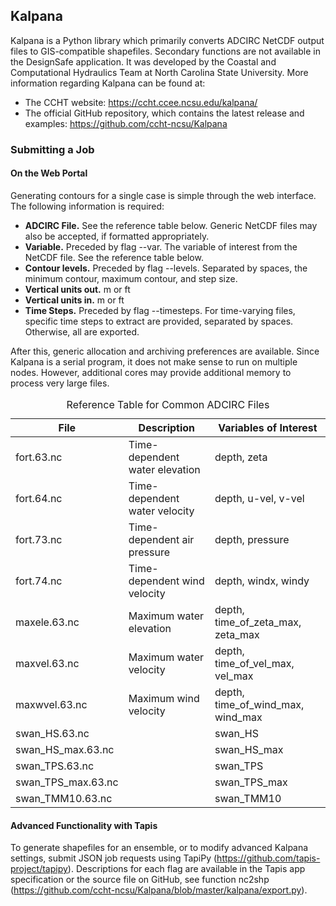 ## Kalpana
<a name="kaplana-user-guide"></a><!-- old heading name/id -->

Kalpana is a Python library which primarily converts ADCIRC NetCDF output files to GIS-compatible shapefiles. Secondary functions are not available in the DesignSafe application. It was developed by the Coastal and Computational Hydraulics Team at North Carolina State University. More information regarding Kalpana can be found at:
<ul>
	<li>The CCHT website: <a href="https://ccht.ccee.ncsu.edu/kalpana/" target="_blank">https://ccht.ccee.ncsu.edu/kalpana/</a></li>
	<li>The official GitHub repository, which contains the latest release and examples: <a href="https://github.com/ccht-ncsu/Kalpana" target="_blank">https://github.com/ccht-ncsu/Kalpana</a></li>
</ul>

### Submitting a Job

#### On the Web Portal

Generating contours for a single case is simple through the web interface. The following information is required:

<ul>
	<li><b>ADCIRC File.</b> See the reference table below. Generic NetCDF files may also be accepted, if formatted appropriately.</li>
	<li><b>Variable.</b> Preceded by flag --var. The variable of interest from the NetCDF file. See the reference table below.</li>
	<li><b>Contour levels.</b> Preceded by flag --levels. Separated by spaces, the minimum contour, maximum contour, and step size.</li>
	<li><b>Vertical units out.</b> m or ft</li>
	<li><b>Vertical units in.</b> m or ft</li>
	<li><b>Time Steps.</b> Preceded by flag --timesteps. For time-varying files, specific time steps to extract are provided, separated by spaces. Otherwise, all are exported.</li>
</ul>

After this, generic allocation and archiving preferences are available. Since Kalpana is a serial program, it does not make sense to run on multiple nodes. However, additional cores may provide additional memory to process very large files.

<table>
	<caption>Reference Table for Common ADCIRC Files</caption>
	<thead>
		<tr>
			<th>File</th>
			<th>Description</th>
			<th>Variables of Interest</th>
		</tr>
	</thead>
	<tbody>
		<tr>
			<td>fort.63.nc</td>
			<td>Time-dependent water elevation</td>
			<td>depth, zeta</td>
		</tr>
		<tr>
			<td>fort.64.nc</td>
			<td>Time-dependent water velocity</td>
			<td>depth, u-vel, v-vel</td>
		</tr>
		<tr>
			<td>fort.73.nc</td>
			<td>Time-dependent air pressure</td>
			<td>depth, pressure</td>
		</tr>
		<tr>
			<td>fort.74.nc</td>
			<td>Time-dependent wind velocity</td>
			<td>depth, windx, windy</td>
		</tr>
		<tr>
			<td>maxele.63.nc</td>
			<td>Maximum water elevation</td>
			<td>depth, time_of_zeta_max, zeta_max</td>
		</tr>
		<tr>
			<td>maxvel.63.nc</td>
			<td>Maximum water velocity</td>
			<td>depth, time_of_vel_max, vel_max</td>
		</tr>
		<tr>
			<td>maxwvel.63.nc</td>
			<td>Maximum wind velocity</td>
			<td>depth, time_of_wind_max, wind_max</td>
		</tr>
		<tr>
			<td>swan_HS.63.nc</td>
			<td></td>
			<td>swan_HS</td>
		</tr>
		<tr>
			<td>swan_HS_max.63.nc</td>
			<td></td>
			<td>swan_HS_max</td>
		</tr>
		<tr>
			<td>swan_TPS.63.nc</td>
			<td></td>
			<td>swan_TPS</td>
		</tr>
		<tr>
			<td>swan_TPS_max.63.nc</td>
			<td></td>
			<td>swan_TPS_max</td>
		</tr>
		<tr>
			<td>swan_TMM10.63.nc</td>
			<td></td>
			<td>swan_TMM10</td>
		</tr>
	</tbody>
</table>

#### Advanced Functionality with Tapis

To generate shapefiles for an ensemble, or to modify advanced Kalpana settings, submit JSON job requests using TapiPy (<a href="https://github.com/tapis-project/tapipy" target="_blank">https://github.com/tapis-project/tapipy</a>). Descriptions for each flag are available in the Tapis app specification or the source file on GitHub, see function nc2shp (<a href="https://github.com/ccht-ncsu/Kalpana/blob/master/kalpana/export.py" target="_blank">https://github.com/ccht-ncsu/Kalpana/blob/master/kalpana/export.py</a>).